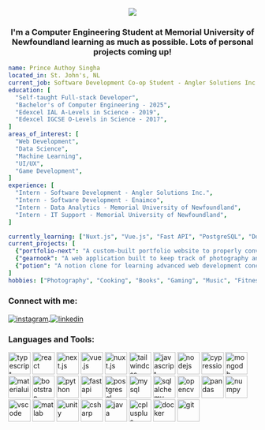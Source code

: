 <p align="center">
  <img src="https://capsule-render.vercel.app/api?text=Hello%20World!%20%F0%9F%93%B8%EF%B8%8F&animation=twinkling&type=waving&color=timeGradient&height=300&desc=I%20am%20Prince%20Authoy%20Singha.&descSize=30&descAlignY=65&descAlign=42"/>
</p>
<h3 align="center">I'm a Computer Engineering Student at Memorial University of Newfoundland learning as much as possible. Lots of personal projects coming up!</h3>

```yaml
name: Prince Authoy Singha
located_in: St. John's, NL
current_job: Software Development Co-op Student - Angler Solutions Inc.
education: [
  "Self-taught Full-stack Developer",
  "Bachelor's of Computer Engineering - 2025",
  "Edexcel IAL A-Levels in Science - 2019",
  "Edexcel IGCSE O-Levels in Science - 2017",
]
areas_of_interest: [
  "Web Development",
  "Data Science",
  "Machine Learning",
  "UI/UX",
  "Game Development",
]
experience: [
  "Intern - Software Development - Angler Solutions Inc.",
  "Intern - Software Development - Enaimco",
  "Intern - Data Analytics - Memorial University of Newfoundland",
  "Intern - IT Support - Memorial University of Newfoundland",
]

currently_learning: ["Nuxt.js", "Vue.js", "Fast API", "PostgreSQL", "Docker"]
current_projects: [
  {"portfolio-next": "A custom-built portfolio website to properly convey both Photography and Programming."},
  {"gearnook": "A web application built to keep track of photography and film-making gear."},
  {"potion": "A notion clone for learning advanced web development concepts while being my journal."},
]
hobbies: ["Photography", "Cooking", "Books", "Gaming", "Music", "Fitness", "Tech"]
```

<h3 align="left">Connect with me: </h3>

<p align="left">
  <a href="https://instagram.com/princey6sams" target="blank"><img align="center" src="https://img.shields.io/badge/Instagram-E4405F?style=for-the-badge&logo=instagram&logoColor=white" alt="instagram"/>
  <a href="https://www.linkedin.com/in/princeasingha/" target="blank"><img align="center" src="https://img.shields.io/badge/LinkedIn-0077B5?style=for-the-badge&logo=linkedin&logoColor=white" alt="linkedin"/></a>
</p>

<h3 align="left">Languages and Tools:</h3>
<p align="left"> 
  <img src="https://cdn.jsdelivr.net/gh/devicons/devicon/icons/typescript/typescript-original.svg" alt="typescript" width="45" height="45"/>
  <img src="https://cdn.jsdelivr.net/gh/devicons/devicon/icons/react/react-original-wordmark.svg" alt="react" width="45" height="45"/>
  <img src="https://cdn.jsdelivr.net/gh/devicons/devicon/icons/nextjs/nextjs-original.svg" alt="next.js" width="45" height="45"/>
  <img src="https://cdn.jsdelivr.net/gh/devicons/devicon/icons/vuejs/vuejs-original.svg" alt="vue.js" width="45" height="45"/>
  <img src="https://cdn.jsdelivr.net/gh/devicons/devicon/icons/nuxtjs/nuxtjs-original.svg" alt="nuxt.js" width="45" height="45"/>
  <img src="https://cdn.jsdelivr.net/gh/devicons/devicon/icons/tailwindcss/tailwindcss-original.svg" alt="tailwindcss" width="45" height="45"/>
  <img src="https://cdn.jsdelivr.net/gh/devicons/devicon/icons/javascript/javascript-original.svg" alt="javascript" width="45" height="45"/>
  <img src="https://cdn.jsdelivr.net/gh/devicons/devicon/icons/nodejs/nodejs-original-wordmark.svg" alt="nodejs" width="45" height="45"/>
  <img src="https://cdn.jsdelivr.net/gh/devicons/devicon/icons/cypressio/cypressio-original.svg" alt="cypressio"cypressio45" height="45"/>
  <img src="https://cdn.jsdelivr.net/gh/devicons/devicon/icons/mongodb/mongodb-original.svg" alt="mongodb" width="45" height="45"/>
  <img src="https://cdn.jsdelivr.net/gh/devicons/devicon/icons/materialui/materialui-original.svg" alt="materialui" width="45" height="45"/>
  <img src="https://cdn.jsdelivr.net/gh/devicons/devicon/icons/bootstrap/bootstrap-original.svg" alt="bootstrap" width="45" height="45"/>
  <img src="https://cdn.jsdelivr.net/gh/devicons/devicon/icons/python/python-original.svg" alt="python" width="45" height="45"/>
  <img src="https://cdn.jsdelivr.net/gh/devicons/devicon/icons/fastapi/fastapi-original.svg" alt="fastapi" width="45" height="45"/>
  <img src="https://cdn.jsdelivr.net/gh/devicons/devicon/icons/postgresql/postgresql-original.svg" alt="postgresql" width="45" height="45"/>
  <img src="https://cdn.jsdelivr.net/gh/devicons/devicon/icons/mysql/mysql-original.svg" alt="mysql" width="45" height="45"/>
  <img src="https://cdn.jsdelivr.net/gh/devicons/devicon/icons/sqlalchemy/sqlalchemy-original.svg" alt="sqlalchemy"sqlalchemy" height="45"/>
  <img src="https://cdn.jsdelivr.net/gh/devicons/devicon/icons/opencv/opencv-original.svg" alt="opencv" width="45" height="45"/>
  <img src="https://cdn.jsdelivr.net/gh/devicons/devicon/icons/pandas/pandas-original-wordmark.svg" alt="pandas" width="45" height="45"/>
  <img src="https://cdn.jsdelivr.net/gh/devicons/devicon/icons/numpy/numpy-original.svg" alt="numpy" width="45" height="45"/>
  <img src="https://cdn.jsdelivr.net/gh/devicons/devicon/icons/vscode/vscode-original.svg" alt="vscode" width="45" height="45"/>
  <img src="https://cdn.jsdelivr.net/gh/devicons/devicon/icons/matlab/matlab-original.svg" alt="matlab" width="45" height="45"/>
  <img src="https://cdn.jsdelivr.net/gh/devicons/devicon/icons/unity/unity-original.svg" alt="unity" width="45" height="45"/>
  <img src="https://cdn.jsdelivr.net/gh/devicons/devicon/icons/csharp/csharp-original.svg" alt="csharp" width="45" height="45"/>
  <img src="https://cdn.jsdelivr.net/gh/devicons/devicon/icons/java/java-original.svg" alt="java" width="45" height="45"/>
  <img src="https://cdn.jsdelivr.net/gh/devicons/devicon/icons/cplusplus/cplusplus-original.svg" alt="cplusplus" width="45" height="45"/>
  <img src="https://cdn.jsdelivr.net/gh/devicons/devicon/icons/docker/docker-original.svg" alt="docker" width="45" height="45"/>
  <img src="https://cdn.jsdelivr.net/gh/devicons/devicon/icons/git/git-original.svg" alt="git" width="45" height="45"/>
</p>

